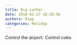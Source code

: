 ```yaml
---
title: Big Luther
date: 2018-01-27 16:39:56
authors: Ripp
categories: Holiday
---
```


 Control the airport.
Control coke.